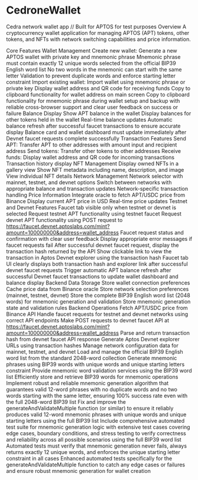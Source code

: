 # CedroneWallet
Cedra network wallet app
// Built for APTOS for test purposes
Overview
A cryptocurrency wallet application for managing APTOS (APT) tokens, other tokens, and NFTs with network switching capabilities and price information.

Core Features
Wallet Management
Create new wallet: Generate a new APTOS wallet with private key and mnemonic phrase
Mnemonic phrase must contain exactly 12 unique words selected from the official BIP39 English word list
No two words in the mnemonic can start with the same letter
Validation to prevent duplicate words and enforce starting letter constraint
Import existing wallet: Import wallet using mnemonic phrase or private key
Display wallet address and QR code for receiving funds
Copy to clipboard functionality for wallet address on main screen
Copy to clipboard functionality for mnemonic phrase during wallet setup and backup with reliable cross-browser support and clear user feedback on success or failure
Balance Display
Show APT balance in the wallet
Display balances for other tokens held in the wallet
Real-time balance updates
Automatic balance refresh after successful faucet transactions to ensure accurate display
Balance card and wallet dashboard must update immediately after Devnet faucet requests complete successfully
Transaction Features
Send APT: Transfer APT to other addresses with amount input and recipient address
Send tokens: Transfer other tokens to other addresses
Receive funds: Display wallet address and QR code for incoming transactions
Transaction history display
NFT Management
Display owned NFTs in a gallery view
Show NFT metadata including name, description, and image
View individual NFT details
Network Management
Network selector with mainnet, testnet, and devnet options
Switch between networks with appropriate balance and transaction updates
Network-specific transaction handling
Price Information
Integrate oracle to fetch APT/USDC price from Binance
Display current APT price in USD
Real-time price updates
Testnet and Devnet Features
Faucet tab visible only when testnet or devnet is selected
Request testnet APT functionality using testnet faucet
Request devnet APT functionality using POST request to https://faucet.devnet.aptoslabs.com/mint?amount=100000000&address=wallet_address
Faucet request status and confirmation with clear user feedback
Display appropriate error messages if faucet requests fail
After successful devnet faucet request, display the transaction hash returned by the API
Show clickable link to view the transaction in Aptos Devnet explorer using the transaction hash
Faucet tab UI clearly displays both transaction hash and explorer link after successful devnet faucet requests
Trigger automatic APT balance refresh after successful Devnet faucet transactions to update wallet dashboard and balance display
Backend Data Storage
Store wallet connection preferences
Cache price data from Binance oracle
Store network selection preferences (mainnet, testnet, devnet)
Store the complete BIP39 English word list (2048 words) for mnemonic generation and validation
Store mnemonic generation state and validation rules
Backend Operations
Fetch APT/USDC price from Binance API
Handle faucet requests for testnet and devnet networks using correct API endpoints
Make POST requests to devnet faucet API at https://faucet.devnet.aptoslabs.com/mint?amount=100000000&address=wallet_address
Parse and return transaction hash from devnet faucet API response
Generate Aptos Devnet explorer URLs using transaction hashes
Manage network configuration data for mainnet, testnet, and devnet
Load and manage the official BIP39 English word list from the standard 2048-word collection
Generate mnemonic phrases using BIP39 words with unique words and unique starting letters constraint
Provide mnemonic word validation services using the BIP39 word list
Efficiently store and retrieve BIP39 words for mnemonic operations
Implement robust and reliable mnemonic generation algorithm that guarantees valid 12-word phrases with no duplicate words and no two words starting with the same letter, ensuring 100% success rate even with the full 2048-word BIP39 list
Fix and improve the generateAndValidateMultiple function (or similar) to ensure it reliably produces valid 12-word mnemonic phrases with unique words and unique starting letters using the full BIP39 list
Include comprehensive automated test suite for mnemonic generation logic with extensive test cases covering edge cases, boundary conditions, and stress testing to verify correctness and reliability across all possible scenarios using the full BIP39 word list
Automated tests must verify that mnemonic generation never fails, always returns exactly 12 unique words, and enforces the unique starting letter constraint in all cases
Enhanced automated tests specifically for the generateAndValidateMultiple function to catch any edge cases or failures and ensure robust mnemonic generation for wallet creation
